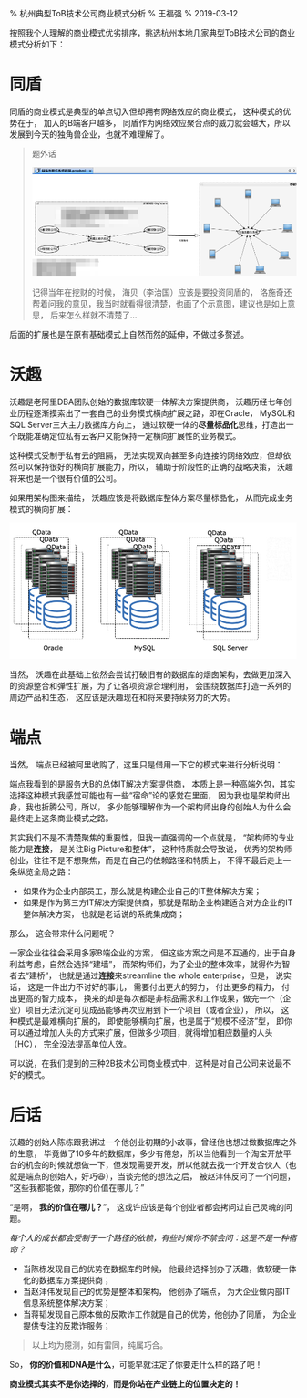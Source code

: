 % 杭州典型ToB技术公司商业模式分析
% 王福强
% 2019-03-12

按照我个人理解的商业模式优劣排序，挑选杭州本地几家典型ToB技术公司的商业模式分析如下：

# 同盾

同盾的商业模式是典型的单点切入但却拥有网络效应的商业模式， 这种模式的优势在于， 加入的B端客户越多， 同盾作为网络效应聚合点的威力就会越大，所以发展到今天的独角兽企业，也就不难理解了。

> 题外话
>
> ![tongdun](images/tongdun.png)
>
> 记得当年在挖财的时候， 海贝（李治国）应该是要投资同盾的， 洛施奇还帮着问我的意见，我当时就看得很清楚，也画了个示意图，建议也是如上意思， 后来怎么样就不清楚了...

后面的扩展也是在原有基础模式上自然而然的延伸，不做过多赘述。

# 沃趣

沃趣是老阿里DBA团队创始的数据库软硬一体解决方案提供商， 沃趣历经七年创业历程逐渐摸索出了一套自己的业务模式横向扩展之路，即在Oracle， MySQL和SQL Server三大主力数据库方向上， 通过软硬一体的**尽量标品化**思维，打造出一个既能准确定位私有云客户又能保持一定横向扩展性的业务模式。

这种模式受制于私有云的阻隔， 无法实现双向甚至多向连接的网络效应，但却依然可以保持很好的横向扩展能力，所以， 辅助于阶段性的正确的战略决策， 沃趣将来也是一个很有价值的公司。

如果用架构图来描绘， 沃趣应该是将数据库整体方案尽量标品化， 从而完成业务模式的横向扩展：

![woqu](images/woqu.png)

当然， 沃趣在此基础上依然会尝试打破旧有的数据库的烟囱架构，去做更加深入的资源整合和弹性扩展，为了让各项资源合理利用， 会围绕数据库打造一系列的周边产品和生态， 这应该是沃趣现在和将来要持续努力的大势。

# 端点

当然， 端点已经被阿里收购了，这里只是借用一下它的模式来进行分析说明：

端点我看到的是服务大B的总体IT解决方案提供商， 本质上是一种高端外包，其实选择这种模式我感觉可能也有一些“宿命”论的感觉在里面， 因为我也是架构师出身，我也折腾公司，所以， 多少能够理解作为一个架构师出身的创始人为什么会最终走上这条商业模式之路。

其实我们不是不清楚聚焦的重要性，但我一直强调的一个点就是， “架构师的专业能力是**连接**， 是关注Big Picture和整体”， 这种特质就会导致说， 优秀的架构师创业，往往不是不想聚焦，而是在自己的依赖路径和特质上， 不得不最后走上一条纵览全局之路：

- 如果作为企业内部员工，那么就是构建企业自己的IT整体解决方案；
- 如果是作为第三方IT解决方案提供商，那就是帮助企业构建适合对方企业的IT整体解决方案， 也就是老话说的系统集成商；

那么， 这会带来什么问题呢？

一家企业往往会采用多家B端企业的方案， 但这些方案之间是不互通的，出于自身利益考虑，自然会选择“建墙”， 而架构师们，为了企业的整体效率，就得作为智者去“建桥”， 也就是通过**连接**来streamline the whole enterprise，但是， 说实话， 这是一件出力不讨好的事儿， 需要付出更大的努力， 付出更多的精力， 付出更高的智力成本， 换来的却是每次都是非标品需求和工作成果，做完一个（企业）项目无法沉淀可见成品能够再次应用到下一个项目（或者企业）， 所以， 这种模式是最难横向扩展的， 即使能够横向扩展，也是属于“规模不经济”型， 即你可以通过增加人头的方式来扩展，但做多少项目，就得增加相应数量的人头（HC）， 完全没法提高单位人效。

可以说，在我们提到的三种2B技术公司商业模式中，这种是对自己公司来说最不好的模式。

# 后话

沃趣的创始人陈栋跟我讲过一个他创业初期的小故事，曾经他也想过做数据库之外的生意， 毕竟做了10多年的数据库，多少有倦怠，所以当他看到一个淘宝开放平台的机会的时候就想做一下，但发现需要开发，所以他就去找一个开发合伙人（也就是端点的创始人，好巧😆），当谈完他的想法之后， 被赵沣伟反问了一个问题， “这些我都能做，那你的价值在哪儿？”

“是啊， **我的价值在哪儿？**”， 这或许应该是每个创业者都会拷问过自己灵魂的问题。

*每个人的成长都会受制于一个路径的依赖，有些时候你不禁会问：这是不是一种宿命？*

- 当陈栋发现自己的优势在数据库的时候， 他最终选择创办了沃趣，做软硬一体化的数据库方案提供商； 
- 当赵沣伟发现自己的优势是整体和架构， 他创办了端点， 为大企业做内部IT信息系统整体解决方案；
- 当蒋韬发现自己原本做的反欺诈工作就是自己的优势，他创办了同盾， 为企业提供专注的反欺诈服务；

> 以上均为臆测，如有雷同，纯属巧合。

So， **你的价值和DNA是什么**，可能早就注定了你要走什么样的路了吧！

**商业模式其实不是你选择的，而是你站在产业链上的位置决定的！**